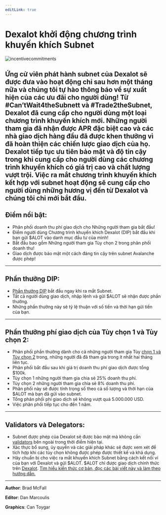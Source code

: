 ```yaml
---
editLink: true
---
```


# Dexalot khởi động chương trình khuyến khích Subnet

![incentivecommitments](\images\incentives\incentivecommitments.png)


Ứng cử viên phát hành subnet của Dexalot sẽ được đưa vào hoạt động chỉ sau hơn một tháng nữa và chúng tôi tự hào thông báo về sự xuất hiện của các ưu đãi cho người dùng! Từ #Can’tWait4theSubnett và #Trade2theSubnet, Dexalot đã cung cấp cho người dùng một loại chương trình khuyến khích mới. Những người tham gia đã nhận được APR đặc biệt cao và các nhà giao dịch hàng đầu đã được khen thưởng vì đã hoàn thiện các chiến lược giao dịch của họ. Dexalot tiếp tục ưu tiên bảo mật và độ tin cậy trong khi cung cấp cho người dùng các chương trình khuyến khích có giá trị cao và chất lượng vượt trội. Việc ra mắt chương trình khuyến khích kết hợp với subnet hoạt động sẽ cung cấp cho người dùng những hương vị đến từ Dexalot và chúng tôi chỉ mới bắt đầu.
---

## Điểm nổi bật:

* Phân phối doanh thu phí giao dịch cho Những người tham gia bắt đầu!
* Điểm người dùng Chương trình khuyến khích Dexalot (DIP) bắt đầu khi bạn gửi $ALOT vào danh mục đầu tư của mình!
* Bắt đầu bao gồm Những người tham gia Tùy chọn 2 trong phân phối doanh thu!
* Giao dịch được bảo mật một cách đáng tin cậy trên subnet Avalanche được phép!

---

## Phần thưởng DIP:

* [Phần thưởng DIP](https://medium.com/dexalot/ch%C6%B0%C6%A1ng-tr%C3%ACnh-khuy%E1%BA%BFn-kh%C3%ADch-dexalot-1458e76540b5) bắt đầu ngay khi ra mắt Subnet.
* Tất cả người dùng giao dịch, nhập lệnh và gửi $ALOT sẽ nhận được phần thưởng.
* Những phần thưởng này sẽ tỷ lệ thuận với số tiền và thời hạn gửi tiền của bạn.

---

## Phần thưởng phí giao dịch của Tùy chọn 1 và Tùy chọn 2:

* Phân phối phần thưởng dành cho cả những người tham gia Tùy [chọn 1 và Tùy chọn 2](https://medium.com/dexalot/dexalot-stake-to-the-subnet-44cd57e23472) trong, những người đã đã tham gia trong ít nhất hai tháng liên tục.
* Phân phối bắt đầu sau khi giá trị doanh thu phí giao dịch được tổng $100k.
* Tùy chọn 1 những người tham gia chia sẻ 25% doanh thu phí.
* Tùy chọn 2 những người tham gia chia sẻ 8% doanh thu phí.
* Phân phối này sẽ được tính trọng số theo cả số lượng và thời hạn của $ALOT mà bạn đã gửi vào subnet.
* Tổng phân phối phí giao dịch sẽ không vượt quá 5.000.000 USD.
* Việc phân phối tiếp tục cho đến 1 năm.

---

## Validators và Delegators:

* Subnet được phép của Dexalot sẽ được bảo mật mà không cần [validators](https://medium.com/dexalot/the-dexalot-subnet-6f361c001b09) bên ngoài trong thời điểm hiện tại.
* Xác thực bổ sung, ủy quyền và các giải pháp khác sẽ được xem xét để tích hợp khi các tùy chọn không được phép được thiết kế và khả dụng.
* Hãy chuẩn bị cho việc ra mắt khuyến khích Subnet bằng cách kết nối ví của bạn với Dexalot và gửi $ALOT. $ALOT chỉ được giao dịch chính thức trên [Dexalot](https://app.dexalot.com/trade). [Tìm hiểu kiến ​​thức cơ bản, đọc các bài viết này và làm theo hướng dẫn.](https://medium.com/dexalot)

---
**Author**: Brad McFall

**Editor**: Dan Marcoulis

**Graphics**: Can Toygar
